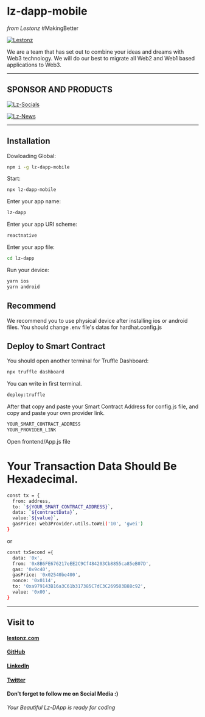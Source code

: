 # lz-dapp-mobile
  _from Lestonz_
  #MakingBetter


[![Lestonz](https://media.licdn.com/dms/image/C4D0BAQEQZU-8dKD7NQ/company-logo_100_100/0/1668028823671?e=1696464000&v=beta&t=SC3EjLrrPmtmYgBWjPsk-j1ADQ9nszhHZGhfIV1LMBQ)](https://lestonz.com)


We are a team that has set out to combine your ideas and dreams with Web3 technology. 
We will do our best to migrate all Web2 and Web1 based applications to Web3.


----------------------------------------------------------------------------------
## SPONSOR AND PRODUCTS

[![Lz-Socials](https://play-lh.googleusercontent.com/UwUwc8yoGBLzXHJTmZ6TlIWrqJs4NNzTzimoOMW29m_h38KwML08-CyFZQHIUe0UZQ=w240-h480-rw)]([https://lestonz.com](https://lzsocials.live))                                          

[![Lz-News](https://play-lh.googleusercontent.com/gyWjc756crm2CRXwS9mk3a7z17o6Tfvhg_c345l_n3baZFOeJV0OHw9jCqwt-WsijPw=w240-h480-rw)]([https://lestonz.com]([https://lzsocials.live/](https://play.google.com/store/apps/details?id=com.lznews&hl=us&gl=US))) 

----------------------------------------------------------------------------------
## Installation

Dowloading Global:
```sh
npm i -g lz-dapp-mobile
```

Start:

```sh
npx lz-dapp-mobile
```

Enter your app name:

```sh
lz-dapp
```

Enter your app URI scheme:

```sh
reactnative
```

Enter your app file:

```sh
cd lz-dapp
```

Run your device:

```sh
yarn ios
yarn android
```

## Recommend

We recommend you to use physical device after installing ios or android files.
You should change .env file's datas for hardhat.config.js

## Deploy to Smart Contract

You should open another terminal for Truffle Dashboard:

```sh
npx truffle dashboard
```

You can write in first terminal.

```sh
deploy:truffle
```
After that copy and paste your Smart Contract Address for config.js file, 
and copy and paste your own provider link.

```sh
YOUR_SMART_CONTRACT_ADDRESS
YOUR_PROVIDER_LINK
```

Open frontend/App.js file



# Your Transaction Data Should Be Hexadecimal.


```sh
const tx = {
  from: address, 
  to: `${YOUR_SMART_CONTRACT_ADDRESS}`,
  data: `${contractData}`,
  value:`${value}`,
  gasPrice: web3Provider.utils.toWei('10', 'gwei')    
}
```
or

```sh
const txSecond ={
  data: '0x',
  from: '0x8B6FE676217eEE2C9Cf484203Cb8855ca85eB07D',
  gas: '0x9c40',
  gasPrice: '0x02540be400',
  nonce: '0x0114',
  to: '0xa979143B16a3C61b317385C7dC3C269503B88c92',
  value: '0x00',
}
```
----------------------------------------

## Visit to 
#### [lestonz.com](https://lestonz.com/)
#### [GitHub](https://www.linkedin.com/company/lestonz)
#### [LinkedIn](https://www.linkedin.com/company/lestonz?original_referer)
#### [Twitter](https://twitter.com/lestonz)

#### Don't forget to follow me on Social Media :)

 _Your Beautiful Lz-DApp is ready for coding_
